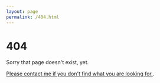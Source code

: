 ```yaml
---
layout: page
permalink: /404.html
---
```


# 404

Sorry that page doesn't exist, yet.

<a href="{{ site.baseurl }}/index.html#contact">Please contact me if you don't find what you are looking for.</a>.
